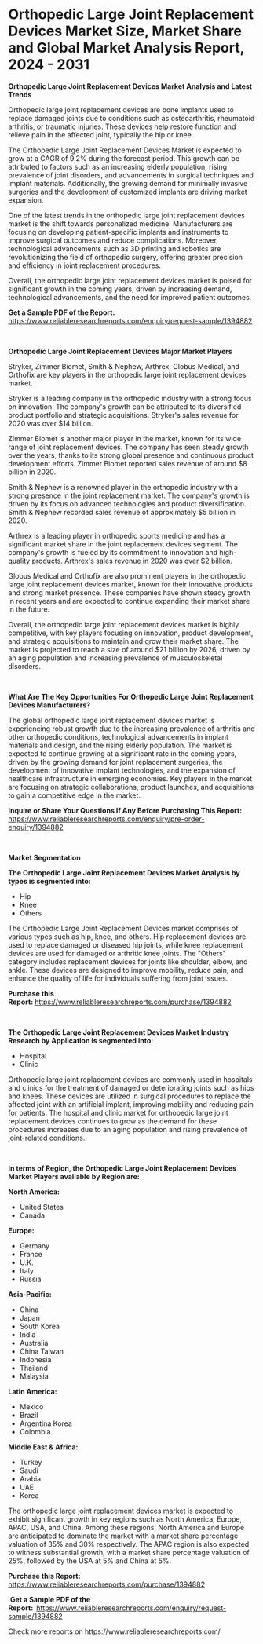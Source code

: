 <p><h1>Orthopedic Large Joint Replacement Devices Market Size, Market Share and Global Market Analysis Report, 2024 - 2031</h1></p><p><strong>Orthopedic Large Joint Replacement Devices Market Analysis and Latest Trends</strong></p>
<p><p>Orthopedic large joint replacement devices are bone implants used to replace damaged joints due to conditions such as osteoarthritis, rheumatoid arthritis, or traumatic injuries. These devices help restore function and relieve pain in the affected joint, typically the hip or knee.</p><p>The Orthopedic Large Joint Replacement Devices Market is expected to grow at a CAGR of 9.2% during the forecast period. This growth can be attributed to factors such as an increasing elderly population, rising prevalence of joint disorders, and advancements in surgical techniques and implant materials. Additionally, the growing demand for minimally invasive surgeries and the development of customized implants are driving market expansion.</p><p>One of the latest trends in the orthopedic large joint replacement devices market is the shift towards personalized medicine. Manufacturers are focusing on developing patient-specific implants and instruments to improve surgical outcomes and reduce complications. Moreover, technological advancements such as 3D printing and robotics are revolutionizing the field of orthopedic surgery, offering greater precision and efficiency in joint replacement procedures.</p><p>Overall, the orthopedic large joint replacement devices market is poised for significant growth in the coming years, driven by increasing demand, technological advancements, and the need for improved patient outcomes.</p></p>
<p><strong>Get a Sample PDF of the Report:&nbsp;</strong> <a href="https://www.reliableresearchreports.com/enquiry/request-sample/1394882">https://www.reliableresearchreports.com/enquiry/request-sample/1394882</a></p>
<p>&nbsp;</p>
<p><strong>Orthopedic Large Joint Replacement Devices Major Market Players</strong></p>
<p><p>Stryker, Zimmer Biomet, Smith & Nephew, Arthrex, Globus Medical, and Orthofix are key players in the orthopedic large joint replacement devices market. </p><p>Stryker is a leading company in the orthopedic industry with a strong focus on innovation. The company's growth can be attributed to its diversified product portfolio and strategic acquisitions. Stryker's sales revenue for 2020 was over $14 billion.</p><p>Zimmer Biomet is another major player in the market, known for its wide range of joint replacement devices. The company has seen steady growth over the years, thanks to its strong global presence and continuous product development efforts. Zimmer Biomet reported sales revenue of around $8 billion in 2020.</p><p>Smith & Nephew is a renowned player in the orthopedic industry with a strong presence in the joint replacement market. The company's growth is driven by its focus on advanced technologies and product diversification. Smith & Nephew recorded sales revenue of approximately $5 billion in 2020.</p><p>Arthrex is a leading player in orthopedic sports medicine and has a significant market share in the joint replacement devices segment. The company's growth is fueled by its commitment to innovation and high-quality products. Arthrex's sales revenue in 2020 was over $2 billion.</p><p>Globus Medical and Orthofix are also prominent players in the orthopedic large joint replacement devices market, known for their innovative products and strong market presence. These companies have shown steady growth in recent years and are expected to continue expanding their market share in the future.</p><p>Overall, the orthopedic large joint replacement devices market is highly competitive, with key players focusing on innovation, product development, and strategic acquisitions to maintain and grow their market share. The market is projected to reach a size of around $21 billion by 2026, driven by an aging population and increasing prevalence of musculoskeletal disorders.</p></p>
<p>&nbsp;</p>
<p><strong>What Are The Key Opportunities For Orthopedic Large Joint Replacement Devices Manufacturers?</strong></p>
<p><p>The global orthopedic large joint replacement devices market is experiencing robust growth due to the increasing prevalence of arthritis and other orthopedic conditions, technological advancements in implant materials and design, and the rising elderly population. The market is expected to continue growing at a significant rate in the coming years, driven by the growing demand for joint replacement surgeries, the development of innovative implant technologies, and the expansion of healthcare infrastructure in emerging economies. Key players in the market are focusing on strategic collaborations, product launches, and acquisitions to gain a competitive edge in the market.</p></p>
<p><strong>Inquire or Share Your Questions If Any Before Purchasing This Report:</strong> <a href="https://www.reliableresearchreports.com/enquiry/pre-order-enquiry/1394882">https://www.reliableresearchreports.com/enquiry/pre-order-enquiry/1394882</a></p>
<p>&nbsp;</p>
<p><strong>Market Segmentation</strong></p>
<p><strong>The Orthopedic Large Joint Replacement Devices Market Analysis by types is segmented into:</strong></p>
<p><ul><li>Hip</li><li>Knee</li><li>Others</li></ul></p>
<p><p>The Orthopedic Large Joint Replacement Devices market comprises of various types such as hip, knee, and others. Hip replacement devices are used to replace damaged or diseased hip joints, while knee replacement devices are used for damaged or arthritic knee joints. The "Others" category includes replacement devices for joints like shoulder, elbow, and ankle. These devices are designed to improve mobility, reduce pain, and enhance the quality of life for individuals suffering from joint issues.</p></p>
<p><strong>Purchase this Report:&nbsp;</strong><a href="https://www.reliableresearchreports.com/purchase/1394882">https://www.reliableresearchreports.com/purchase/1394882</a></p>
<p>&nbsp;</p>
<p><strong>The Orthopedic Large Joint Replacement Devices Market Industry Research by Application is segmented into:</strong></p>
<p><ul><li>Hospital</li><li>Clinic</li></ul></p>
<p><p>Orthopedic large joint replacement devices are commonly used in hospitals and clinics for the treatment of damaged or deteriorating joints such as hips and knees. These devices are utilized in surgical procedures to replace the affected joint with an artificial implant, improving mobility and reducing pain for patients. The hospital and clinic market for orthopedic large joint replacement devices continues to grow as the demand for these procedures increases due to an aging population and rising prevalence of joint-related conditions.</p></p>
<p>&nbsp;</p>
<p><strong>In terms of Region, the Orthopedic Large Joint Replacement Devices Market Players available by Region are:</strong></p>
<p>
    <p> <strong> North America: </strong>
        <ul>
            <li>United States</li>
            <li>Canada</li>
        </ul>
        </p> 
    <p> <strong> Europe: </strong>
        <ul>
            <li>Germany</li>
            <li>France</li>
            <li>U.K.</li>
            <li>Italy</li>
            <li>Russia</li>
        </ul>
        </p> 
    <p> <strong> Asia-Pacific: </strong>
        <ul>
            <li>China</li>
            <li>Japan</li>
            <li>South Korea</li>
            <li>India</li>
            <li>Australia</li>
            <li>China Taiwan</li>
            <li>Indonesia</li>
            <li>Thailand</li>
            <li>Malaysia</li>
        </ul>
        </p> 
    <p> <strong> Latin America: </strong>
        <ul>
            <li>Mexico</li>
            <li>Brazil</li>
            <li>Argentina Korea</li>
            <li>Colombia</li>
        </ul>
        </p> 
    <p> <strong> Middle East & Africa: </strong>
        <ul>
            <li>Turkey</li>
            <li>Saudi</li>
            <li>Arabia</li>
            <li>UAE</li>
            <li>Korea</li>
        </ul>
    </p>
    </p>
<p><p>The orthopedic large joint replacement devices market is expected to exhibit significant growth in key regions such as North America, Europe, APAC, USA, and China. Among these regions, North America and Europe are anticipated to dominate the market with a market share percentage valuation of 35% and 30% respectively. The APAC region is also expected to witness substantial growth, with a market share percentage valuation of 25%, followed by the USA at 5% and China at 5%.</p></p>
<p><strong>Purchase this Report: </strong><a href="https://www.reliableresearchreports.com/purchase/1394882">https://www.reliableresearchreports.com/purchase/1394882</a></p>
<p>&nbsp;<strong>Get a Sample PDF of the Report:&nbsp;&nbsp;</strong><a href="https://www.reliableresearchreports.com/enquiry/request-sample/1394882">https://www.reliableresearchreports.com/enquiry/request-sample/1394882</a></p>
<p><strong></strong></p>
<p>Check more reports on https://www.reliableresearchreports.com/</p>